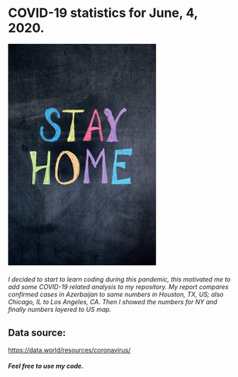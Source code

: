 # COVID-19 statistics for June, 4, 2020.

![icon](Images/1.png)

###### I decided to start to learn coding during this pandemic, this motivated me to add some COVID-19 related analysis to my repository. My report compares confirmed cases in Azerbaijan to same numbers in Houston, TX, US; also Chicago, IL to Los Angeles, CA. Then I showed the numbers for NY and finally numbers layered to US map. 

## Data source:
https://data.world/resources/coronavirus/

##### Feel free to use my code.






